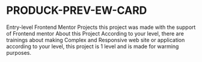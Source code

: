# PRODUCK-PREV-EW-CARD
Entry-level Frontend Mentor Projects
this project was made with the support of Frontend mentor 
About this Project
According to your level, there are trainings about making Complex and Responsive web site or application according to your level, this project is 1 level and is made for warming purposes.
